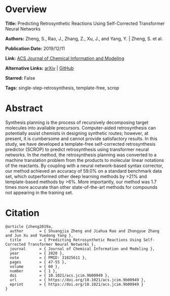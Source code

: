 # Overview
**Title:**
Predicting Retrosynthetic Reactions Using Self-Corrected Transformer Neural Networks

**Authors:**
Zheng, S., Rao, J., Zhang, Z., Xu, J., and Yang, Y. |
Zheng, S. et al.

**Publication Date:**
2019/12/11

**Link:**
[ACS Journal of Chemical Information and Modeling](https://pubs.acs.org/doi/10.1021/acs.jcim.9b00949)

**Alternative Links:**
[arXiv](https://arxiv.org/abs/1907.01356) |
[GitHub](https://github.com/Jh-SYSU/SCROP)

**Starred:**
False

**Tags:**
single-step-retrosynthesis, template-free, scrop


# Abstract
Synthesis planning is the process of recursively decomposing target molecules into available precursors.
Computer-aided retrosynthesis can potentially assist chemists in designing synthetic routes; however, at present, it is cumbersome and cannot provide satisfactory results.
In this study, we have developed a template-free self-corrected retrosynthesis predictor (SCROP) to predict retrosynthesis using transformer neural networks.
In the method, the retrosynthesis planning was converted to a machine translation problem from the products to molecular linear notations of the reactants.
By coupling with a neural network-based syntax corrector, our method achieved an accuracy of 59.0% on a standard benchmark data set, which outperformed other deep learning methods by >21% and template-based methods by >6%.
More importantly, our method was 1.7 times more accurate than other state-of-the-art methods for compounds not appearing in the training set.


# Citation
```
@article {zheng2019a,
  author       = { Shuangjia Zheng and Jiahua Rao and Zhongyue Zhang and Jun Xu and Yuedong Yang },
  title        = { Predicting Retrosynthetic Reactions Using Self-Corrected Transformer Neural Networks },
  journal      = { Journal of Chemical Information and Modeling },
  year         = { 2020 },
  note         = { PMID: 31825611 },
  pages        = { 47-55 },
  volume       = { 60 },
  number       = { 1 },
  doi          = { 10.1021/acs.jcim.9b00949 },
  url          = { https://doi.org/10.1021/acs.jcim.9b00949 },
  eprint       = { https://doi.org/10.1021/acs.jcim.9b00949 }
}
```
